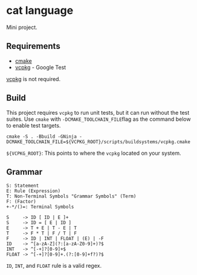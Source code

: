 # cat language

Mini project.

## Requirements

  - [cmake](https://cmake.org)
  - [vcpkg](http://vcpkg.io) - Google Test

[vcpkg](http://vcpkg.io) is not required.

## Build

This project requires `vcpkg` to run unit tests, but it can run without the test suites. Use `cmake` with
`-DCMAKE_TOOLCHAIN_FILE`flag as the command below to enable test targets.

```
cmake -S . -Bbuild -GNinja -DCMAKE_TOOLCHAIN_FILE=${VCPKG_ROOT}/scripts/buildsystems/vcpkg.cmake
```

`${VCPKG_ROOT}`: This points to where the `vcpkg` located on your system.

## Grammar

```
S: Statement
E: Rule (Expression)
T: Non-Terminal Symbols "Grammar Symbols" (Term)
F: (Factor)
+-*/()=: Terminal Symbols
```

```
S     -> ID [ ID | E ]+
S     -> ID = [ E | ID ]
E     -> T + E | T - E | T
T     -> F * T | F / T | F
F     -> ID | INT | FLOAT | (E) | -F
ID    -> ^[a-zA-Z](?:[a-zA-Z0-9]+)?$
INT   -> ^[-+]?[0-9]+$
FLOAT -> ^[-+]?[0-9]+.(?:[0-9]+f?)?$
```

`ID`, `INT`, and `FLOAT` rule is a valid regex.
